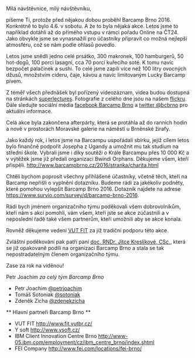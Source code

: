Milá návštěvnice, milý návštěvníku,

píšeme Ti, protože před nějakou dobou proběhl Barcamp Brno 2016. Konkrétně to bylo 4.6. v sobotu. A že to byla nějaká akce. Letos jsme to například dotáhli až do přímého vstupu v rámci pořadu Online na ČT24. Jako obvykle jsme se vynasnažili pro účastníky připravit co možná nejlepší atmosféru, což se nám podle ohlasů povedlo.

Letos jsme snědli jedno celé prsátko, 300 makronek, 100 hamburgerů, 50 hot-dogů, 100 porci lasagní, cca 70 porcí kuřecího soté. K tomu navíc bezpočet palačinek a sushi. To celé jsme zapili více než 100 litry ovocných džusů, množstvím cideru, čaje, kávou a navíc limitovaným Lucky Barcamp pivem.

Z téměř všech přednášek byl pořízený videozáznam, videa budou dostupná na stránkách [superlectures](http://www.superlectures.com/barcampbrno2016/). Fotografie z celého dne jsou na našem [flickru](https://www.flickr.com/photos/97646969@N07/sets/72157669419251582). Dále sledujte sociální média [facebook Barcamp Brno](https://cs-cz.facebook.com/barcamp.brno) a [twitter @bcbrno](https://twitter.com/bcbrno) pro aktuální informace.

Celá akce byla zakončena afterpárty, která se protáhla až do ranních hodin a nově v prostorách Moravské galerie na náměstí u Brněnské žirafy.

Jako každý rok, i letos jsme na Barcampu uspořádali sbírku, jejíž cílem letos bylo finančně podpořit Josepha z Ugandy a umožnit mu tak studium na střední škole. Vybrali jsme i díky soutěži o Krále Barcampu přes 10 000 Kč a v výtěžek jsme již předali organizaci Bwindi Orphans. Děkujeme všem, kteří přispěli. <http://www.barcampbrno.cz/2016/stranka/charita.html>

Chtěli bychom poprosit všechny přihlášené účastníky, včetně těch, kteří na Barcamp nepřišli o vyplnění dotazníku. Budeme rádi za jakékoliv podněty, které pomohou vylepšit Barcamp Brno 2016. Dotazník najdete na adrese <https://www.survio.com/survey/d/barcamp-brno-2016>.

Rádi bych jménem organizačního týmu poděkovali všem dobrovolníkům, kteří nám s akcí pomohli, vám všem, kteří jste se akce zúčastnili a v neposlední řadě také všem partnerům, kteří umožnili aby se akce konala.

Rovněž děkujeme vedení [VUT FIT](http://www.fit.vutbr.cz/) za již tradiční podporu této akce. 

Zvláštní poděkování pak patří paní [doc. RNDr. Jitce Kreslíkové, CSc.](http://www.fit.vutbr.cz/~kreslika/), která se již opakovaně podílí na organizaci Barcamp Brno a stala se tak nepostradatelným členem organizačního týmu.

Zase za rok na viděnou!

Petr Joachim _za celý tým Barcamp Brno_

 - Petr Joachim [@petrjoachim](https://twitter.com/petrjoachim)
 - Tomáš Sotoniak [@sotoniak](https://twitter.com/sotoniak)
 - Zdeněk Zicha [@zdenekzicha](https://twitter.com/zdenekzicha)

** Hlavní partneři Barcamp Brno **
 
 - VUT FIT <http://www.fit.vutbr.cz/>
 - Y soft <http://www.ysoft.cz/>
 - IBM Client Innovation Centre Brno <http://www-05.ibm.com/employment/cz/ibm_centre_brno/index.shtml>
 - FEI Company <http://www.fei.com/locations/fei-brno/>
